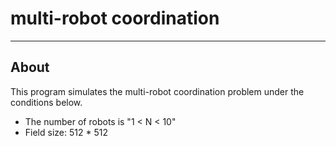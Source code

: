 # multi-robot coordination
---

## About
This program simulates the multi-robot coordination problem under the conditions below.

- The number of robots is "1 < N < 10"
- Field size: 512 * 512
